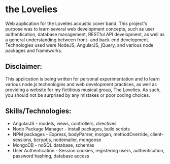 # the Lovelies
Web application for the Lovelies acoustic cover band. This project's purpose was to learn several web development concepts, such as user authentication, database management, RESTful API development, as well as a general understanding between front- and back-end development. Technologies used were NodeJS, AngularJS, jQuery, and various node packages and frameworks.

## Disclaimer:

  This application is being written for personal experimentation and to learn various node.js technologies and web development practices, as well as providing a website for my fictitious musical group, The Lovelies. As such, you should not be surprised by any mistakes or poor coding choices.
  
## Skills/Technologies:

 * AngularJS - models, views, controllers, directives
 * Node Package Manager - install packages, build scripts
 * NPM packages - Express, bodyParser, morgan, methodOverride, client-sessions, bcryptjs, nodemailer, mongoose
 * MongoDB - noSQL database, schemas
 * User Authentication - Session cookies, registering users, authentication, password hashing, database access
